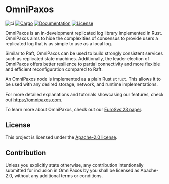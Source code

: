OmniPaxos
============

![ci](https://github.com/haraldng/omnipaxos/actions/workflows/ci.yml/badge.svg)
[![Cargo](https://img.shields.io/badge/crates.io-v0.1.0-orange)](https://crates.io/crates/omnipaxos)
[![Documentation](https://docs.rs/omnipaxos/badge.svg)](https://docs.rs/omnipaxos)
[![License](https://img.shields.io/badge/license-Apache--2.0-blue)](https://github.com/haraldng/omnipaxos)

OmniPaxos is an in-development replicated log library implemented in Rust. OmniPaxos aims to hide the complexities of consensus to provide users a replicated log that is as simple to use as a local log.

Similar to Raft, OmniPaxos can be used to build strongly consistent services such as replicated state machines. Additionally, the leader election of OmniPaxos offers better resilience to partial connectivity and more flexible and efficient reconfiguration compared to Raft.

An OmniPaxos node is implemented as a plain Rust `struct`. This allows it to be used with any desired storage, network, and runtime implementations.

For more detailed explanations and tutorials showcasing our features, check out https://omnipaxos.com.

To learn more about OmniPaxos, check out our [EuroSys'23 paper](https://dl.acm.org/doi/pdf/10.1145/3552326.3587441).

## License
This project is licensed under the [Apache-2.0 license](LICENSE).

## Contribution
Unless you explicitly state otherwise, any contribution intentionally submitted for inclusion in OmniPaxos by you shall be licensed as Apache-2.0, without any additional terms or conditions.